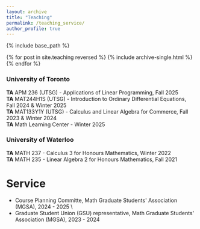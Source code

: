 ```yaml
---
layout: archive
title: "Teaching"
permalink: /teaching_service/
author_profile: true
---
```


{% include base_path %}

{% for post in site.teaching reversed %}
  {% include archive-single.html %}
{% endfor %}

<!--- Changes and Updates Start Here -->

### University of Toronto
**TA** APM 236 (UTSG) - Applications of Linear Programming, Fall 2025 \
**TA** MAT244H1S (UTSG) - Introduction to Ordinary Differential Equations, Fall 2024 & Winter 2025 \
**TA** MAT133Y1Y (UTSG) - Calculus and Linear Algebra for Commerce, Fall 2023 & Winter 2024 \
**TA** Math Learning Center - Winter 2025

### University of Waterloo
**TA** MATH 237 - Calculus 3 for Honours Mathematics, Winter 2022 \
**TA** MATH 235 - Linear Algebra 2 for Honours Mathematics, Fall 2021


<span> **Service** </span>
======
* Course Planning Committe, Math Graduate Students' Association (MGSA), 2024 - 2025 \
* Graduate Student Union (GSU) representative, Math Graduate Students' Association (MGSA), 2023 - 2024